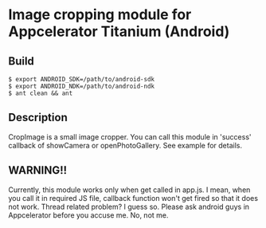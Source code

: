 Image cropping module for Appcelerator Titanium (Android)
=========================================
Build
-------------------
	$ export ANDROID_SDK=/path/to/android-sdk
	$ export ANDROID_NDK=/path/to/android-ndk
	$ ant clean && ant

Description
-------------------
CropImage is a small image cropper. You can call this module in 'success' callback of showCamera or openPhotoGallery.
See example for details.

WARNING!!
-------------------
Currently, this module works only when get called in app.js. I mean, when you call it in required JS file, callback function won't get fired so that it does not work. Thread related problem? I guess so. Please ask android guys in Appcelerator before you accuse me. No, not me.
